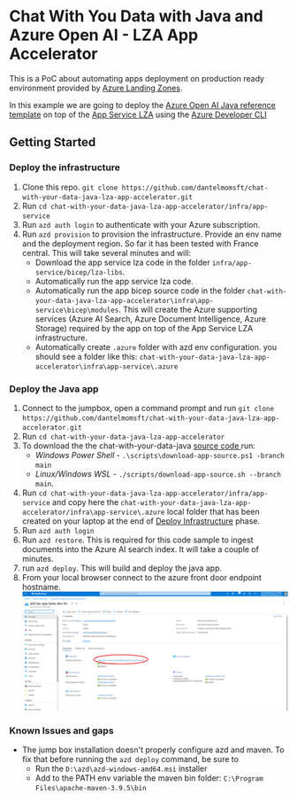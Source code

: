 # Chat With You Data with Java and Azure Open AI - LZA App Accelerator
This is a PoC about automating apps deployment on production ready environment provided by [Azure Landing Zones](https://learn.microsoft.com/en-us/azure/cloud-adoption-framework/scenarios/app-platform/ready).

In this example we are going to deploy the [Azure Open AI Java reference template](https://learn.microsoft.com/en-us/azure/developer/intro/azure-ai-for-developers?pivots=java#azure-ai-reference-templates) on top of the [App Service LZA](https://github.com/Azure/appservice-landing-zone-accelerator) using the [Azure Developer CLI](https://learn.microsoft.com/en-us/azure/developer/azure-developer-cli/overview)

## Getting Started

### Deploy the infrastructure
1. Clone this repo. `git clone https://github.com/dantelmomsft/chat-with-your-data-java-lza-app-accelerator.git`
2. Run `cd chat-with-your-data-java-lza-app-accelerator/infra/app-service` 
3. Run `azd auth login` to authenticate with your Azure subscription.
4. Run `azd provision` to provision the infrastructure. Provide an env name and the deployment region. So far it has been tested with France central. This will take several minutes and will:
    - Download the app service lza code in  the folder `infra/app-service/bicep/lza-libs`.
    - Automatically run the app service lza code.
    - Automatically run the app bicep source code in the folder `chat-with-your-data-java-lza-app-accelerator\infra\app-service\bicep\modules`. This will create the Azure supporting services (Azure AI Search, Azure Document Intelligence, Azure Storage) required by the app on top of the App Service LZA infrastructure.
    -  Automatically create `.azure` folder with azd env configuration. you should see a folder like this: `chat-with-your-data-java-lza-app-accelerator\infra\app-service\.azure`
### Deploy the Java app 
1. Connect to the jumpbox, open a command prompt and run `git clone https://github.com/dantelmomsft/chat-with-your-data-java-lza-app-accelerator.git`
2. Run `cd chat-with-your-data-java-lza-app-accelerator` 
3. To download the the chat-with-your-data-java [source code ](https://github.com/Azure-Samples/azure-search-openai-demo-java) run:
    - *Windows Power Shell* - `.\scripts\download-app-source.ps1 -branch main` 
    - *Linux/Windows WSL* - `./scripts/download-app-source.sh --branch main`.
4. Run `cd chat-with-your-data-java-lza-app-accelerator/infra/app-service` and copy here the `chat-with-your-data-java-lza-app-accelerator/infra\app-service\.azure` local folder that has been created on your laptop at the end of [Deploy Infrastructure](#deploy-the-infrastructure)  phase.
5. Run `azd auth login`
6. Run `azd restore`. This is required for this code sample to ingest documents into the Azure AI search index. It will take a couple of minutes.
7. run `azd deploy`. This will build and deploy the java app.
8. From your local browser connect to the azure front door endpoint hostname. 
![Alt text](afd-endpoint.png)

### Known Issues and gaps
- The jump box installation doesn't properly configure azd and maven. To fix that before running the `azd deploy` command, be sure to
    - Run the `D:\azd\azd-windows-amd64.msi` installer
    - Add to the PATH env variable the maven bin folder: `C:\Program Files\apache-maven-3.9.5\bin`

